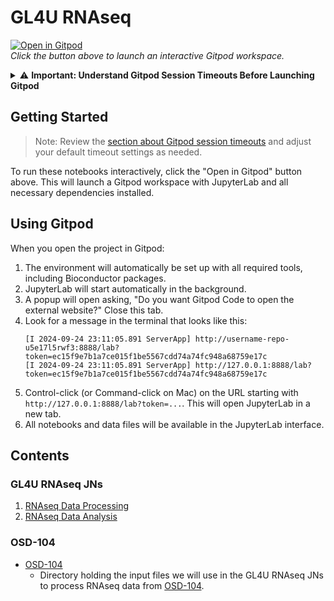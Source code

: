 # GL4U RNAseq

[![Open in Gitpod](https://gitpod.io/button/open-in-gitpod.svg)](https://gitpod.io/#https://github.com/nasa/GeneLab-Training/tree/GL4U_RNAseq_2024)  
*Click the button above to launch an interactive Gitpod workspace.*

<details id="understanding-gitpod-session-timeouts">
  <summary>⚠️ <strong>Important: Understand Gitpod Session Timeouts Before Launching Gitpod</strong></summary>

By default, Gitpod workspaces have an inactivity timeout of **30 minutes**. If there is no user input during this time, your workspace will stop. Additionally, if you close the Gitpod editor tab (but leave JupyterLab open), the timeout reduces to **5 minutes**. 

To avoid unexpected disconnections:

- **Keep both the Gitpod editor and JupyterLab tabs open while working.**

You can adjust your timeout settings (default: 30 minutes) in your [Gitpod User Preferences](https://gitpod.io/user/preferences).

</details>  

## Getting Started

> Note: Review the [section about Gitpod session timeouts](#understanding-gitpod-session-timeouts) and adjust your default timeout settings as needed.

To run these notebooks interactively, click the "Open in Gitpod" button above. This will launch a Gitpod workspace with JupyterLab and all necessary dependencies installed.

## Using Gitpod

When you open the project in Gitpod:

1. The environment will automatically be set up with all required tools, including Bioconductor packages.
2. JupyterLab will start automatically in the background.
3. A popup will open asking, "Do you want Gitpod Code to open the external website?" Close this tab.
4. Look for a message in the terminal that looks like this:
   ```
   [I 2024-09-24 23:11:05.891 ServerApp] http://username-repo-u5e17l5rwf3:8888/lab?token=ec15f9e7b1a7ce015f1be5567cdd74a74fc948a68759e17c
   [I 2024-09-24 23:11:05.891 ServerApp] http://127.0.0.1:8888/lab?token=ec15f9e7b1a7ce015f1be5567cdd74a74fc948a68759e17c
   ```
5. Control-click (or Command-click on Mac) on the URL starting with `http://127.0.0.1:8888/lab?token=...`. This will open JupyterLab in a new tab.
6. All notebooks and data files will be available in the JupyterLab interface.

## Contents

### GL4U RNAseq JNs
1. [RNAseq Data Processing](GL4U_RNAseq_JNs/01-RNAseq_processing.ipynb)
2. [RNAseq Data Analysis](GL4U_RNAseq_JNs/02-RNAseq_analysis.ipynb)

### OSD-104
* [OSD-104](OSD-104)
  - Directory holding the input files we will use in the GL4U RNAseq JNs to process RNAseq data from [OSD-104](https://osdr.nasa.gov/bio/repo/data/studies/OSD-104).